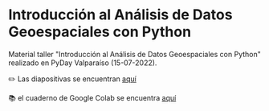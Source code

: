 # Introducción al Análisis de Datos Geoespaciales con Python

Material taller "Introducción al Análisis de Datos Geoespaciales con Python" realizado en PyDay Valparaíso (15-07-2022).

:pencil2: Las diapositivas se encuentran [aquí](https://docs.google.com/presentation/d/1JHko9a-BFIhtEiU03Ka9KugI5z3i1BEUx-goqchBysk/edit?usp=sharing)

:books: el cuaderno de Google Colab se encuentra [aquí](https://github.com/sporella/datos_geoespaciales_python/blob/main/datos_espaciales.ipynb)
